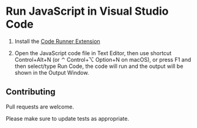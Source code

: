 # Run JavaScript in Visual Studio Code

1. Install the [Code Runner Extension](https://marketplace.visualstudio.com/items?itemName=formulahendry.code-runner)

2. Open the JavaScript code file in Text Editor, then use shortcut Control+Alt+N (or ⌃ Control+⌥ Option+N on macOS), or press F1 and then select/type Run Code, the code will run and the output will be shown in the Output Window.


## Contributing
Pull requests are welcome.

Please make sure to update tests as appropriate.
